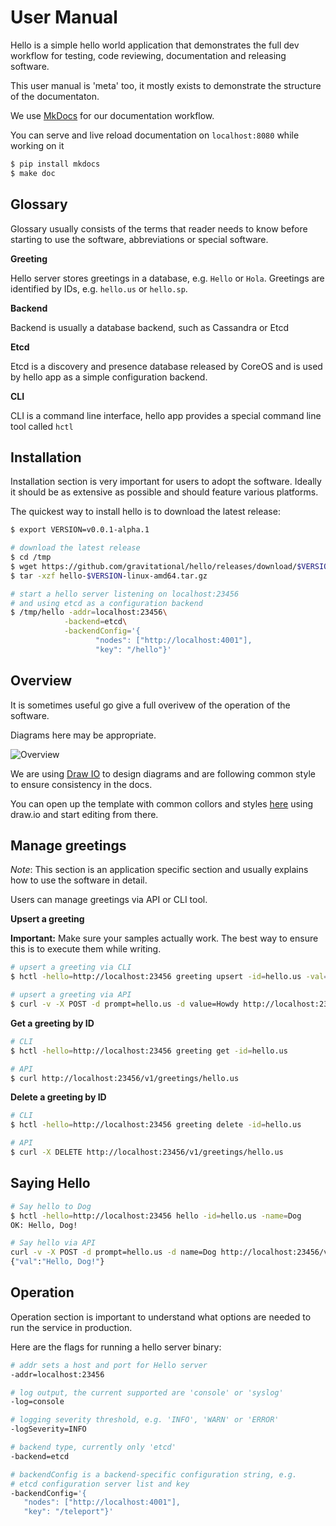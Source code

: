 # User Manual

Hello is a simple hello world application that demonstrates the full dev workflow for 
testing, code reviewing, documentation and releasing software.

This user manual is 'meta' too, it mostly exists to demonstrate the structure of the documentaton.

We use [MkDocs](http://mkdocs.org) for our documentation workflow. 

You can serve and live reload documentation on ``localhost:8080`` while working on it

```bash
$ pip install mkdocs
$ make doc
```

## Glossary

Glossary usually consists of the terms that reader needs to know before starting to use the software, abbreviations or special software.

**Greeting**

Hello server stores greetings in a database, e.g. `Hello` or `Hola`. Greetings are identified by IDs, e.g. `hello.us` or `hello.sp`.

**Backend**

Backend is usually a database backend, such as Cassandra or Etcd

**Etcd**

Etcd is a discovery and presence database released by CoreOS and is used by hello app as a simple configuration backend.

**CLI**

CLI is a command line interface, hello app provides a special command line tool called `hctl`


## Installation

Installation section is very important for users to adopt the software. Ideally it should be as extensive as possible and should feature
various platforms.

The quickest way to install hello is to download the latest release:

```bash
$ export VERSION=v0.0.1-alpha.1

# download the latest release
$ cd /tmp
$ wget https://github.com/gravitational/hello/releases/download/$VERSION/hello-$VERSION-linux-amd64.tar.gz
$ tar -xzf hello-$VERSION-linux-amd64.tar.gz

# start a hello server listening on localhost:23456 
# and using etcd as a configuration backend
$ /tmp/hello -addr=localhost:23456\
            -backend=etcd\
            -backendConfig='{
                   "nodes": ["http://localhost:4001"], 
                   "key": "/hello"}'

```

## Overview

It is sometimes useful go give a full overivew of the operation of the software. 

Diagrams here may be appropriate.

![Overview](/img/Hello.png)

We are using [Draw IO](http://draw.io) to design diagrams and are following common style to ensure consistency in the docs.

You can open up the template with common collors and styles [here](/img/Hello.xml) using draw.io and start editing from there.

## Manage greetings

*Note*: This section is an application specific section and usually explains how to use the software in detail.

Users can manage greetings via API or CLI tool.

**Upsert a greeting**

**Important:** Make sure your samples actually work. The best way to ensure this is to execute them while writing.

```bash
# upsert a greeting via CLI
$ hctl -hello=http://localhost:23456 greeting upsert -id=hello.us -val=Hello

# upsert a greeting via API
$ curl -v -X POST -d prompt=hello.us -d value=Howdy http://localhost:23456/v1/greetings
```

**Get a greeting by ID**

```bash
# CLI
$ hctl -hello=http://localhost:23456 greeting get -id=hello.us

# API
$ curl http://localhost:23456/v1/greetings/hello.us
```

**Delete a greeting by ID**

```bash
# CLI
$ hctl -hello=http://localhost:23456 greeting delete -id=hello.us

# API
$ curl -X DELETE http://localhost:23456/v1/greetings/hello.us
```

## Saying Hello

```bash
# Say hello to Dog
$ hctl -hello=http://localhost:23456 hello -id=hello.us -name=Dog
OK: Hello, Dog!

# Say hello via API
curl -v -X POST -d prompt=hello.us -d name=Dog http://localhost:23456/v1/hello
{"val":"Hello, Dog!"}
```

## Operation

Operation section is important to understand what options are needed to run the service in production.

Here are the flags for running a hello server binary:

```bash
# addr sets a host and port for Hello server
-addr=localhost:23456 

# log output, the current supported are 'console' or 'syslog'
-log=console

# logging severity threshold, e.g. 'INFO', 'WARN' or 'ERROR'
-logSeverity=INFO

# backend type, currently only 'etcd'
-backend=etcd

# backendConfig is a backend-specific configuration string, e.g.
# etcd configuration server list and key
-backendConfig='{
   "nodes": ["http://localhost:4001"], 
   "key": "/teleport"}'
```
